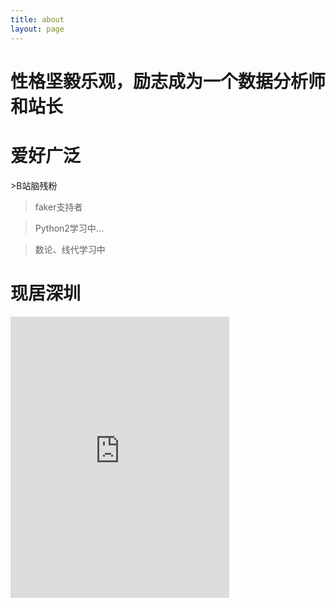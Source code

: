 ```yaml
---
title: about
layout: page
---
```

<dive>
<h1>性格坚毅乐观，励志成为一个数据分析师和站长  </h1>

<h1>爱好广泛</h1>
>B站脑残粉

>faker支持者

>Python2学习中...

>数论、线代学习中

<h1>现居深圳</h1></div>

<div><iframe src="https://www.facebook.com/plugins/page.php?href=https%3A%2F%2Fwww.facebook.com%2Fjin.zhong.9216&tabs=timeline&width=0&height=450&small_header=false&adapt_container_width=true&hide_cover=false&show_facepile=true&appId=364535477658005" width="350" height="450" style="border:none;overflow:hidden" scrolling="no" frameborder="0" allowTransparency="true" allow="encrypted-media"></iframe></div>
